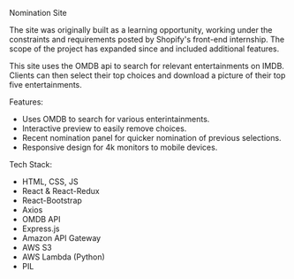 Nomination Site

The site was originally built as a learning opportunity, working under the constraints and requirements posted by Shopify's front-end internship. The scope of the project has expanded since and included additional features.

This site uses the OMDB api to search for relevant entertainments on IMDB. Clients can then select their top choices and download a picture of their top five entertainments.

Features:
- Uses OMDB to search for various enterintainments.
- Interactive preview to easily remove choices.
- Recent nomination panel for quicker nomination of previous selections.
- Responsive design for 4k monitors to mobile devices.

Tech Stack:
- HTML, CSS, JS
- React & React-Redux
- React-Bootstrap
- Axios
- OMDB API
- Express.js
- Amazon API Gateway
- AWS S3
- AWS Lambda (Python)
- PIL
